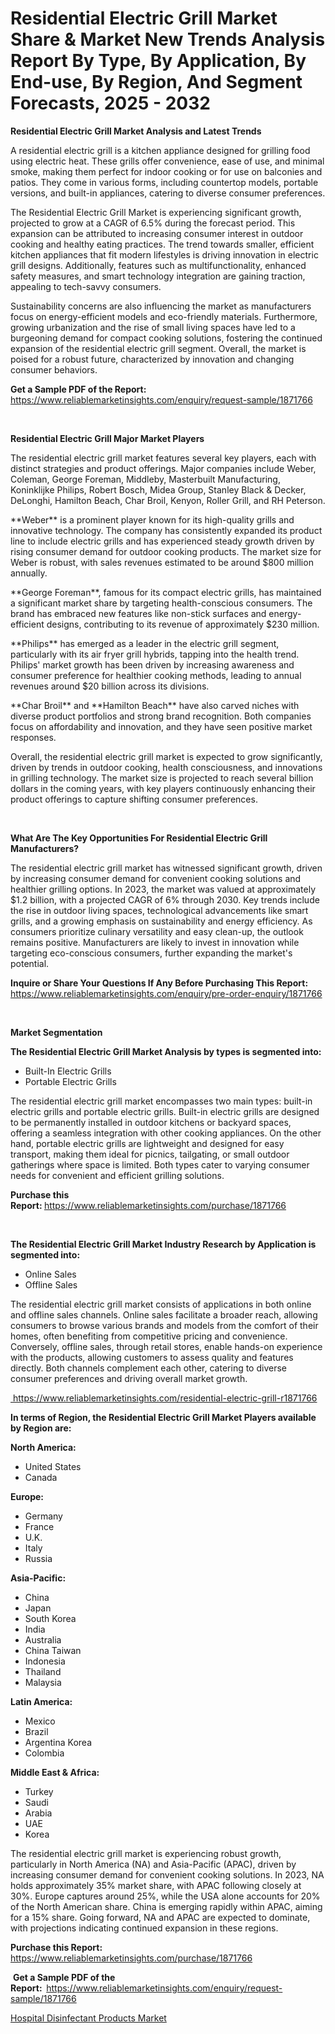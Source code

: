 <p><h1>Residential Electric Grill Market Share & Market New Trends Analysis Report By Type, By Application, By End-use, By Region, And Segment Forecasts, 2025 - 2032</h1></p><p><strong>Residential Electric Grill Market Analysis and Latest Trends</strong></p>
<p><p>A residential electric grill is a kitchen appliance designed for grilling food using electric heat. These grills offer convenience, ease of use, and minimal smoke, making them perfect for indoor cooking or for use on balconies and patios. They come in various forms, including countertop models, portable versions, and built-in appliances, catering to diverse consumer preferences.</p><p>The Residential Electric Grill Market is experiencing significant growth, projected to grow at a CAGR of 6.5% during the forecast period. This expansion can be attributed to increasing consumer interest in outdoor cooking and healthy eating practices. The trend towards smaller, efficient kitchen appliances that fit modern lifestyles is driving innovation in electric grill designs. Additionally, features such as multifunctionality, enhanced safety measures, and smart technology integration are gaining traction, appealing to tech-savvy consumers.</p><p>Sustainability concerns are also influencing the market as manufacturers focus on energy-efficient models and eco-friendly materials. Furthermore, growing urbanization and the rise of small living spaces have led to a burgeoning demand for compact cooking solutions, fostering the continued expansion of the residential electric grill segment. Overall, the market is poised for a robust future, characterized by innovation and changing consumer behaviors.</p></p>
<p><strong>Get a Sample PDF of the Report:&nbsp;</strong> <a href="https://www.reliablemarketinsights.com/enquiry/request-sample/1871766?utm_campaign=2182&utm_medium=2&utm_source=Github&utm_content=ia&utm_term=05022025&utm_id=residential-electric-grill">https://www.reliablemarketinsights.com/enquiry/request-sample/1871766</a></p>
<p>&nbsp;</p>
<p><strong>Residential Electric Grill Major Market Players</strong></p>
<p><p>The residential electric grill market features several key players, each with distinct strategies and product offerings. Major companies include Weber, Coleman, George Foreman, Middleby, Masterbuilt Manufacturing, Koninklijke Philips, Robert Bosch, Midea Group, Stanley Black & Decker, DeLonghi, Hamilton Beach, Char Broil, Kenyon, Roller Grill, and RH Peterson.</p><p>**Weber** is a prominent player known for its high-quality grills and innovative technology. The company has consistently expanded its product line to include electric grills and has experienced steady growth driven by rising consumer demand for outdoor cooking products. The market size for Weber is robust, with sales revenues estimated to be around $800 million annually.</p><p>**George Foreman**, famous for its compact electric grills, has maintained a significant market share by targeting health-conscious consumers. The brand has embraced new features like non-stick surfaces and energy-efficient designs, contributing to its revenue of approximately $230 million. </p><p>**Philips** has emerged as a leader in the electric grill segment, particularly with its air fryer grill hybrids, tapping into the health trend. Philips' market growth has been driven by increasing awareness and consumer preference for healthier cooking methods, leading to annual revenues around $20 billion across its divisions.</p><p>**Char Broil** and **Hamilton Beach** have also carved niches with diverse product portfolios and strong brand recognition. Both companies focus on affordability and innovation, and they have seen positive market responses.</p><p>Overall, the residential electric grill market is expected to grow significantly, driven by trends in outdoor cooking, health consciousness, and innovations in grilling technology. The market size is projected to reach several billion dollars in the coming years, with key players continuously enhancing their product offerings to capture shifting consumer preferences.</p></p>
<p>&nbsp;</p>
<p><strong>What Are The Key Opportunities For Residential Electric Grill Manufacturers?</strong></p>
<p><p>The residential electric grill market has witnessed significant growth, driven by increasing consumer demand for convenient cooking solutions and healthier grilling options. In 2023, the market was valued at approximately $1.2 billion, with a projected CAGR of 6% through 2030. Key trends include the rise in outdoor living spaces, technological advancements like smart grills, and a growing emphasis on sustainability and energy efficiency. As consumers prioritize culinary versatility and easy clean-up, the outlook remains positive. Manufacturers are likely to invest in innovation while targeting eco-conscious consumers, further expanding the market's potential.</p></p>
<p><strong>Inquire or Share Your Questions If Any Before Purchasing This Report:</strong> <a href="https://www.reliablemarketinsights.com/enquiry/pre-order-enquiry/1871766?utm_campaign=2182&utm_medium=2&utm_source=Github&utm_content=ia&utm_term=05022025&utm_id=residential-electric-grill">https://www.reliablemarketinsights.com/enquiry/pre-order-enquiry/1871766</a></p>
<p>&nbsp;</p>
<p><strong>Market Segmentation</strong></p>
<p><strong>The Residential Electric Grill Market Analysis by types is segmented into:</strong></p>
<p><ul><li>Built-In Electric Grills</li><li>Portable Electric Grills</li></ul></p>
<p><p>The residential electric grill market encompasses two main types: built-in electric grills and portable electric grills. Built-in electric grills are designed to be permanently installed in outdoor kitchens or backyard spaces, offering a seamless integration with other cooking appliances. On the other hand, portable electric grills are lightweight and designed for easy transport, making them ideal for picnics, tailgating, or small outdoor gatherings where space is limited. Both types cater to varying consumer needs for convenient and efficient grilling solutions.</p></p>
<p><strong>Purchase this Report:&nbsp;</strong><a href="https://www.reliablemarketinsights.com/purchase/1871766?utm_campaign=2182&utm_medium=2&utm_source=Github&utm_content=ia&utm_term=05022025&utm_id=residential-electric-grill">https://www.reliablemarketinsights.com/purchase/1871766</a></p>
<p>&nbsp;</p>
<p><strong>The Residential Electric Grill Market Industry Research by Application is segmented into:</strong></p>
<p><ul><li>Online Sales</li><li>Offline Sales</li></ul></p>
<p><p>The residential electric grill market consists of applications in both online and offline sales channels. Online sales facilitate a broader reach, allowing consumers to browse various brands and models from the comfort of their homes, often benefiting from competitive pricing and convenience. Conversely, offline sales, through retail stores, enable hands-on experience with the products, allowing customers to assess quality and features directly. Both channels complement each other, catering to diverse consumer preferences and driving overall market growth.</p></p>
<p><a href="https://www.reliablemarketinsights.com/residential-electric-grill-r1871766?utm_campaign=2182&utm_medium=2&utm_source=Github&utm_content=ia&utm_term=05022025&utm_id=residential-electric-grill">&nbsp;https://www.reliablemarketinsights.com/residential-electric-grill-r1871766</a></p>
<p><strong>In terms of Region, the Residential Electric Grill Market Players available by Region are:</strong></p>
<p>
    <p> <strong> North America: </strong>
        <ul>
            <li>United States</li>
            <li>Canada</li>
        </ul>
        </p> 
    <p> <strong> Europe: </strong>
        <ul>
            <li>Germany</li>
            <li>France</li>
            <li>U.K.</li>
            <li>Italy</li>
            <li>Russia</li>
        </ul>
        </p> 
    <p> <strong> Asia-Pacific: </strong>
        <ul>
            <li>China</li>
            <li>Japan</li>
            <li>South Korea</li>
            <li>India</li>
            <li>Australia</li>
            <li>China Taiwan</li>
            <li>Indonesia</li>
            <li>Thailand</li>
            <li>Malaysia</li>
        </ul>
        </p> 
    <p> <strong> Latin America: </strong>
        <ul>
            <li>Mexico</li>
            <li>Brazil</li>
            <li>Argentina Korea</li>
            <li>Colombia</li>
        </ul>
        </p> 
    <p> <strong> Middle East & Africa: </strong>
        <ul>
            <li>Turkey</li>
            <li>Saudi</li>
            <li>Arabia</li>
            <li>UAE</li>
            <li>Korea</li>
        </ul>
    </p>
    </p>
<p><p>The residential electric grill market is experiencing robust growth, particularly in North America (NA) and Asia-Pacific (APAC), driven by increasing consumer demand for convenient cooking solutions. In 2023, NA holds approximately 35% market share, with APAC following closely at 30%. Europe captures around 25%, while the USA alone accounts for 20% of the North American share. China is emerging rapidly within APAC, aiming for a 15% share. Going forward, NA and APAC are expected to dominate, with projections indicating continued expansion in these regions.</p></p>
<p><strong>Purchase this Report: </strong><a href="https://www.reliablemarketinsights.com/purchase/1871766?utm_campaign=2182&utm_medium=2&utm_source=Github&utm_content=ia&utm_term=05022025&utm_id=residential-electric-grill">https://www.reliablemarketinsights.com/purchase/1871766</a></p>
<p>&nbsp;<strong>Get a Sample PDF of the Report:&nbsp;&nbsp;</strong><a href="https://www.reliablemarketinsights.com/enquiry/request-sample/1871766?utm_campaign=2182&utm_medium=2&utm_source=Github&utm_content=ia&utm_term=05022025&utm_id=residential-electric-grill">https://www.reliablemarketinsights.com/enquiry/request-sample/1871766</a></p>
<p><strong></strong></p>
<p><p><a href="https://github.com/tona7vba/Market-Research-Report-List-1/blob/main/hospital-disinfectant-products-market.md?utm_campaign=2182&utm_medium=2&utm_source=Github&utm_content=ia&utm_term=05022025&utm_id=residential-electric-grill">Hospital Disinfectant Products Market</a></p></p>